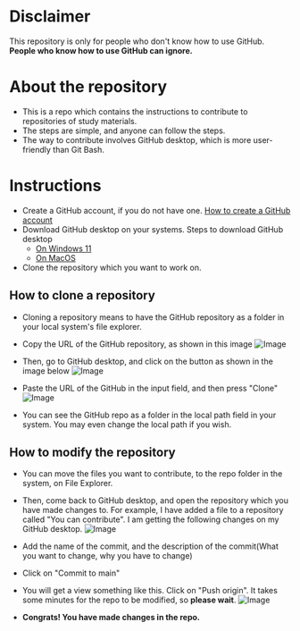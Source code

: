 # Disclaimer
This repository is only for people who don't know how to use GitHub. __People who know how to use GitHub can ignore.__
# About the repository
- This is a repo which contains the instructions to contribute to repositories of study materials.
- The steps are simple, and anyone can follow the steps.
- The way to contribute involves GitHub desktop, which is more user-friendly than Git Bash.

# Instructions
- Create a GitHub account, if you do not have one.  [How to create a GitHub account](https://youtu.be/Gn3w1UvTx0A?si=ufZAMVcmLtVyqnd9)
- Download GitHub desktop on your systems. Steps to download GitHub desktop
     - [On Windows 11](https://youtu.be/G4SIIp14Xx4?si=W-yz8R0MxgRiEw7F)
     - [On MacOS](https://youtu.be/C0n6O4d0ccw?si=SfwpZvLthEhLdXuy)
- Clone the repository which you want to work on.
## How to clone a repository
- Cloning a repository means to have the GitHub repository as a folder in your local system's file explorer.
- Copy the URL of the GitHub repository, as shown in this image
![Image](https://github.com/user-attachments/assets/0d68d335-d052-4f1d-8bb4-54b66722fec0)

- Then, go to GitHub desktop, and click on the button as shown in the image below
![Image](https://github.com/user-attachments/assets/c9937a9e-b55b-4b80-b4d4-1764c44f0ae4)

- Paste the URL of the GitHub in the input field, and then press "Clone"
![Image](https://github.com/user-attachments/assets/ef77d69e-61d2-4541-8f51-d11d1e5c3106)

- You can see the GitHub repo as a folder in the local path field in your system. You may even change the local path if you wish.
## How to modify the repository
- You can move the files you want to contribute, to the repo folder in the system, on File Explorer.
- Then, come back to GitHub desktop, and open the repository which you have made changes to. For example, I have added a file to a repository called "You can contribute". I am getting the following changes on my GitHub desktop.
![Image](https://github.com/user-attachments/assets/bcd4520f-47ce-4e6f-bf3f-bcb88fd63012)
- Add the name of the commit, and the description of the commit(What you want to change, why you have to change)
- Click on "Commit to main"
- You will get a view something like this. Click on "Push origin". It takes some minutes for the repo to be modified, so __please wait__.
![Image](https://github.com/user-attachments/assets/32c55513-7cbd-403b-ac83-b69e93d85f90)

- __Congrats! You have made changes in the repo.__

